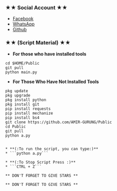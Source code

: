 ### ★★ Social Account ★★
* [Facebook](https://www.facebook.com/amir.gurung.8)
* [WhatsApp](https://wa.me/+9779827590148)
* [Github](github.com/AMIR-GURUNG)

### ★★ (Script Material) ★★
* **For those who have installed tools**
```
cd $HOME/Public
git pull
python main.py
```

* **For Those Who Have Not Installed Tools**
```
pkg update
pkg upgrade
pkg install python
pkg install git
pip install requests
pip install mechanize
pip install bs4
git clone https://github.com/AMIR-GURUNG/Public
cd Public
git pull
python a.py


* **(:To run the script, you can type:)**
* ```python a.py```

* **(:To Stop Script Press :)**
* ```CTRL + Z```

** DON'T FORGET TO GIVE STARS **

** DON'T FORGET TO GIVE STARS **
